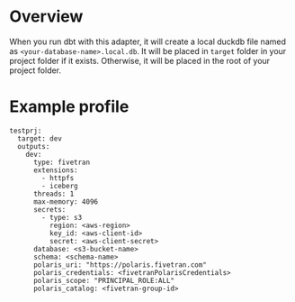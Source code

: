 # Overview

When you run dbt with this adapter, it will create a local duckdb file named as `<your-database-name>.local.db`. 
It will be placed in `target` folder in your project folder if it exists. Otherwise, it will be placed in
the root of your project folder.


# Example profile

```
testprj:
  target: dev
  outputs:
    dev:
      type: fivetran
      extensions:
        - httpfs
        - iceberg
      threads: 1
      max-memory: 4096
      secrets:
        - type: s3
          region: <aws-region>
          key_id: <aws-client-id>
          secret: <aws-client-secret>
      database: <s3-bucket-name>
      schema: <schema-name>
      polaris_uri: "https://polaris.fivetran.com"
      polaris_credentials: <fivetranPolarisCredentials>
      polaris_scope: "PRINCIPAL_ROLE:ALL"
      polaris_catalog: <fivetran-group-id>
```